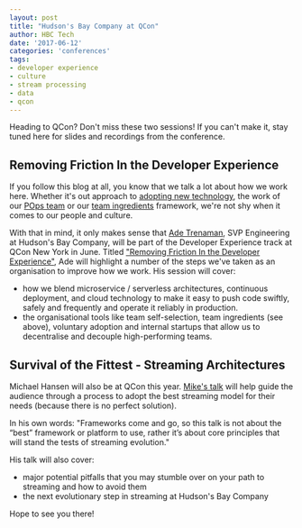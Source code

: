```yaml
---
layout: post
title: "Hudson's Bay Company at QCon"
author: HBC Tech
date: '2017-06-12'
categories: 'conferences'
tags:
- developer experience
- culture
- stream processing
- data
- qcon
---
```


Heading to QCon? Don't miss these two sessions! If you can't make it, stay tuned here for slides and recordings from the conference.

## Removing Friction In the Developer Experience

If you follow this blog at all, you know that we talk a lot about how we work here. Whether it's out approach to [adopting new technology](http://tech.gilt.com/leadership/2017/02/06/slack-and-voluntary-adoption), the work of our [POps team](http://tech.gilt.com/culture/2017/05/18/pops-up-plant-shop) or our [team ingredients](https://www.slideshare.net/hhfleming/the-new-work-order-team-ingredients-and-role-blending) framework, we're not shy when it comes to our people and culture.

With that in mind, it only makes sense that [Ade Trenaman](https://twitter.com/adrian_trenaman), SVP Engineering at Hudson's Bay Company, will be part of the Developer Experience track at QCon New York in June. Titled ["Removing Friction In the Developer Experience"](https://qconnewyork.com/ny2017/presentation/fitter-happier-more-productive-removing-friction-developer-experience), Ade will highlight a number of the steps we've taken as an organisation to improve how we work. His session will cover:

* how we blend microservice / serverless architectures, continuous deployment, and cloud technology to make it easy to push code swiftly, safely and frequently and operate it reliably in production.
* the organisational tools like team self-selection, team ingredients (see above), voluntary adoption and internal startups that allow us to decentralise and decouple high-performing teams.

## Survival of the Fittest - Streaming Architectures

Michael Hansen will also be at QCon this year. [Mike's talk](https://qconnewyork.com/ny2017/presentation/survival-fittest-streaming-architectures) will help guide the audience through a process to adopt the best streaming model for their needs (because there is no perfect solution). 

In his own words: "Frameworks come and go, ​so this talk is not about the “best” framework or platform to use, rather it’s about core principles that will stand the tests of streaming evolution."

His talk will also cover: 
* major potential pitfalls that you may stumble over on your path to streaming and how to avoid them
* the next evolutionary step in streaming at Hudson's Bay Company

Hope to see you there! 



